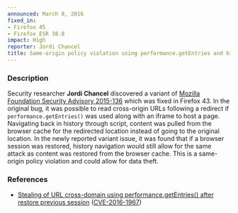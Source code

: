 ```yaml
---
announced: March 8, 2016
fixed_in:
- Firefox 45
- Firefox ESR 38.8
impact: High
reporter: Jordi Chancel
title: Same-origin policy violation using performance.getEntries and history navigation with session restore
---
```


<h3>Description</h3>

<p>Security researcher <strong>Jordi Chancel</strong> discovered a variant of <a href="https://www.mozilla.org/security/advisories/mfsa2015-136/">Mozilla Foundation
Security Advisory 2015-136</a> which was fixed in Firefox 43. In the original bug, it
was possible to read cross-origin URLs following a redirect if
<code>performance.getEntries()</code> was used along with an iframe to host a page.
Navigating back in history through script, content was pulled from the browser cache for
the redirected location instead of going to the original location. In the newly reported
variant issue, it was found that if a browser session was restored, history navigation
would still allow for the same attack as content was restored from the browser cache. This
is a same-origin policy violation and could allow for data theft. 
</p>

<h3>References</h3>

<ul>
  <li><a href="https://bugzilla.mozilla.org/show_bug.cgi?id=1246956">
       Stealing of URL cross-domain using performance.getEntries() after restore previous
session</a>
(<a href="http://cve.mitre.org/cgi-bin/cvename.cgi?name=CVE-2016-1967"
class="ex-ref">CVE-2016-1967</a>)</li>
</ul>

